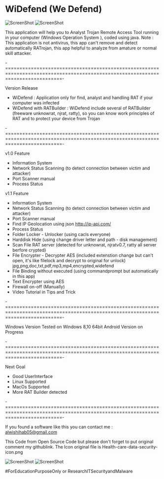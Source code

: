 # WiDefend (We Defend)

![ScreenShot](https://github.com/wishihab/WiDefend/blob/master/WiDefend-1.JPG)
![ScreenShot](https://github.com/wishihab/WiDefend/blob/master/WiDefend_Androidv_1.0.PNG)


This application will help you to Analyst Trojan Remote Access Tool running in your computer (Windows Operation System ), coded using java.
Note : This application is not antivirus, this app can't remove and detect automatically RATrojan, this app helpful to analyze from amature or normal skill attacker.

-================================================================================================================================-

Version Release
- WiDefend : Application only for find, analyst and handling RAT if your computer was infected
- WiDefend with RATBuilder : WiDefend include several of RATBuilder (freeware unknowrat, njrat, ratty), so you can know work principles of RAT and to protect your device from Trojan

-================================================================================================================================-

v1.0 Feature
- Information System
- Network Status Scanning (to detect connection between victim and attacker)
- Port Scanner manual
- Process Status

v1.1 Feature
- Information System
- Network Status Scanning (to detect connection between victim and attacker)
- Port Scanner manual
- Find IP Geolocation using json http://ip-api.com/
- Process Status
- Folder Locker - Unlocker (using cacls everyone)
- Harddisk Hide (using change driver letter and path - disk management)
- Scan File RAT server (detected for unknowrat, njratv0.7, ratty all server berfore crypted)
- File Encrypter - Decrypter AES (included extenstion change but can't open, it's like filelock and decrypt to original for unlock) jpg,png,doc,txt,pdf,mp3,mp4,encrypted,widefend
- File Binding without executed (using commandprompt but automatically in this app)
- Text Encrypter using AES
- Firewall on-off (Manually)
- Video Tutorial in Tips and Trick

-================================================================================================================================-

Windows Version Tested on Windows 8,10 64bit
Android Version on Progress

-================================================================================================================================-

Next Goal
- Good UserInterface
- Linux Supported
- MacOs Supported
- More RAT Builder detected

-================================================================================================================================-


If you found a software like this you can contact me : alwishihab05@gmail.com

This Code from Open Source Code but please don't forget to put original comment my githublink.
The Icon original file is Health-care-data-security-icon.png

![ScreenShot](https://github.com/wishihab/WiDefend/blob/master/WiDefend-2.JPG)
![ScreenShot](https://github.com/wishihab/WiDefend/blob/master/WiDefend-3.JPG)

#ForEducationPurposeOnly or ResearchITSecurityandMalware
